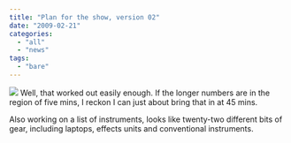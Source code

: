 ```yaml
---
title: "Plan for the show, version 02"
date: "2009-02-21"
categories: 
  - "all"
  - "news"
tags: 
  - "bare"
---
```


[![](http://tedthetrumpet.files.wordpress.com/2009/02/bwplan02.jpg?w=65)](http://tedthetrumpet.files.wordpress.com/2009/02/bwplan02.jpg) Well, that worked out easily enough. If the longer numbers are in the region of five mins, I reckon I can just about bring that in at 45 mins.

Also working on a list of instruments, looks like twenty-two different bits of gear, including laptops, effects units and conventional instruments.
